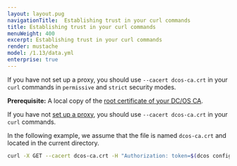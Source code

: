 ```yaml
---
layout: layout.pug
navigationTitle:  Establishing trust in your curl commands
title: Establishing trust in your curl commands
menuWeight: 400
excerpt: Establishing trust in your curl commands
render: mustache
model: /1.13/data.yml
enterprise: true
---
```

<!-- The source repository for this topic is https://github.com/dcos/dcos-docs-site -->

If you have not set up a proxy, you should use `--cacert dcos-ca.crt` in your `curl` commands in `permissive` and `strict` security modes.

**Prerequisite:** A local copy of the [root certificate of your DC/OS CA](/mesosphere/dcos/1.13/security/ent/tls-ssl/get-cert/).

If you have not [set up a proxy](/mesosphere/dcos/1.13/security/ent/tls-ssl/haproxy-adminrouter/), you should use `--cacert dcos-ca.crt` in your `curl` commands.

In the following example, we assume that the file is named `dcos-ca.crt` and located in the current directory.

```bash
curl -X GET --cacert dcos-ca.crt -H "Authorization: token=$(dcos config show core.dcos_acs_token)" $(dcos config show core.dcos_url)/acs/api/v1/users
```
